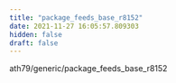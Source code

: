 ```yaml
---
title: "package_feeds_base_r8152"
date: 2021-11-27 16:05:57.809303
hidden: false
draft: false
---
```


ath79/generic/package_feeds_base_r8152

